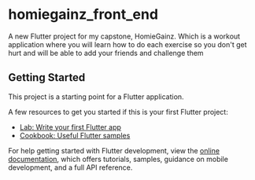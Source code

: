 # homiegainz_front_end

A new Flutter project for my capstone, HomieGainz. Which is a workout application where you will learn how to do each exercise so you don't get hurt and will be able to add your friends and challenge them

## Getting Started

This project is a starting point for a Flutter application.

A few resources to get you started if this is your first Flutter project:

- [Lab: Write your first Flutter app](https://docs.flutter.dev/get-started/codelab)
- [Cookbook: Useful Flutter samples](https://docs.flutter.dev/cookbook)

For help getting started with Flutter development, view the
[online documentation](https://docs.flutter.dev/), which offers tutorials,
samples, guidance on mobile development, and a full API reference.

